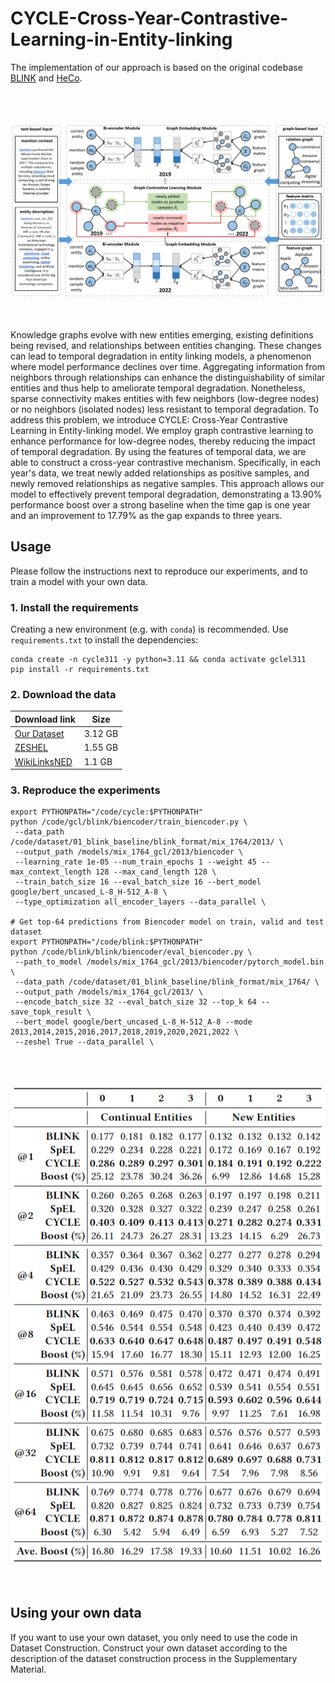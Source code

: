 # CYCLE-Cross-Year-Contrastive-Learning-in-Entity-linking

The implementation of our approach is based on the original codebase [BLINK](https://github.com/facebookresearch/BLINK) and [HeCo](https://github.com/liun-online/HeCo).<br>

<br><br>
<div align="center">
<img src="fig.png" width="800" />
</div>
<br><br>

Knowledge graphs evolve with new entities emerging, existing definitions being revised, and relationships between entities changing. These changes can lead to temporal degradation in entity linking models, a phenomenon where model performance declines over time. Aggregating information from neighbors through relationships can enhance the distinguishability of similar entities and thus help to ameliorate temporal degradation. Nonetheless, sparse connectivity makes entities with few neighbors (low-degree nodes) or no neighbors (isolated nodes) less resistant to temporal degradation. To address this problem, we introduce CYCLE: Cross-Year Contrastive Learning in Entity-linking model. We employ graph contrastive learning to enhance performance for low-degree nodes, thereby reducing the impact of temporal degradation. By using the features of temporal data, we are able to construct a cross-year contrastive mechanism. Specifically, in each year's data, we treat newly added relationships as positive samples, and newly removed relationships as negative samples. 
This approach allows our model to effectively prevent temporal degradation, demonstrating a 13.90\% performance boost over a strong baseline when the time gap is one year and an improvement to 17.79\% as the gap expands to three years.

## Usage

Please follow the instructions next to reproduce our experiments, and to train a model with your own data.

### 1. Install the requirements

Creating a new environment (e.g. with `conda`) is recommended. Use `requirements.txt` to install the dependencies:

```
conda create -n cycle311 -y python=3.11 && conda activate gclel311
pip install -r requirements.txt
```

### 2. Download the data

| Download link                                                | Size |
| ------------------------------------------------------------ | ----------------- |
| [Our Dataset](https://zenodo.org/records/10977757) | 3.12 GB            |
| [ZESHEL](https://github.com/facebookresearch/BLINK/tree/main/examples/zeshel) | 1.55 GB            |
| [WikiLinksNED](https://github.com/yasumasaonoe/ET4EL) | 1.1 GB             |

### 3. Reproduce the experiments

```
export PYTHONPATH="/code/cycle:$PYTHONPATH"
python /code/gcl/blink/biencoder/train_biencoder.py \
 --data_path /code/dataset/01_blink_baseline/blink_format/mix_1764/2013/ \
 --output_path /models/mix_1764_gcl/2013/biencoder \
 --learning_rate 1e-05 --num_train_epochs 1 --weight 45 --max_context_length 128 --max_cand_length 128 \
 --train_batch_size 16 --eval_batch_size 16 --bert_model google/bert_uncased_L-8_H-512_A-8 \
 --type_optimization all_encoder_layers --data_parallel \

# Get top-64 predictions from Biencoder model on train, valid and test dataset
export PYTHONPATH="/code/blink:$PYTHONPATH"
python /code/blink/blink/biencoder/eval_biencoder.py \
 --path_to_model /models/mix_1764_gcl/2013/biencoder/pytorch_model.bin \
 --data_path /code/dataset/01_blink_baseline/blink_format/mix_1764/ \
 --output_path /models/mix_1764_gcl/2013/ \
 --encode_batch_size 32 --eval_batch_size 32 --top_k 64 --save_topk_result \
 --bert_model google/bert_uncased_L-8_H-512_A-8 --mode 2013,2014,2015,2016,2017,2018,2019,2020,2021,2022 \
 --zeshel True --data_parallel \
```
<br><br>
<div align="center">
<img src="fig2.png" width="700" />
</div>
<br><br>

## Using your own data

If you want to use your own dataset, you only need to use the code in Dataset Construction. Construct your own dataset according to the description of the dataset construction process in the Supplementary Material.
